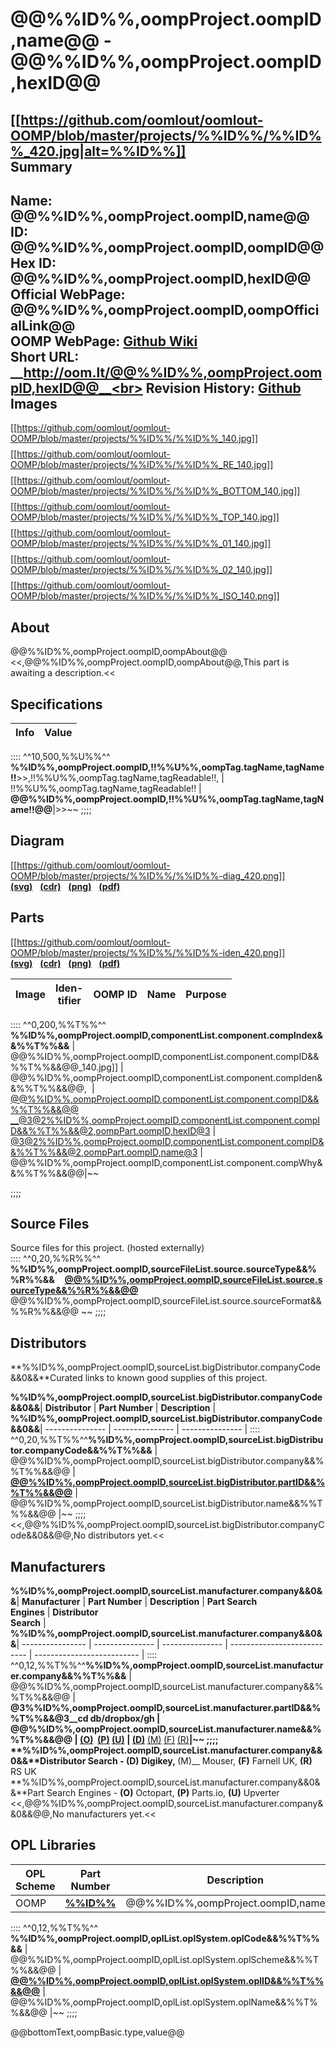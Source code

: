 @@%%ID%%,oompProject.oompID,name@@ - __@@%%ID%%,oompProject.oompID,hexID@@__
===================================================== 

[[https://github.com/oomlout/oomlout-OOMP/blob/master/projects/%%ID%%/%%ID%%_420.jpg|alt=%%ID%%]]  
Summary   
------------------------------------ 
Name: __@@%%ID%%,oompProject.oompID,name@@__<br>
ID: __@@%%ID%%,oompProject.oompID,oompID@@__<br>
Hex ID: __@@%%ID%%,oompProject.oompID,hexID@@__<br>
Official WebPage: __@@%%ID%%,oompProject.oompID,oompOfficialLink@@__<br>
OOMP WebPage: __[Github Wiki](https://github.com/oomlout/oomlout-OOMP/wiki//%%ID%%)__<br>
Short URL: __http://oom.lt/@@%%ID%%,oompProject.oompID,hexID@@__<br>
Revision History: __[Github](https://github.com/oomlout/oomlout-OOMP/master/projects/%%ID%%)__<br>
Images
-------------------------
$$%%ID%%.jpg$$[[https://github.com/oomlout/oomlout-OOMP/blob/master/projects/%%ID%%/%%ID%%_140.jpg]]
$$%%ID%%_RE.jpg$$[[https://github.com/oomlout/oomlout-OOMP/blob/master/projects/%%ID%%/%%ID%%_RE_140.jpg]]
$$%%ID%%_BOTTOM.jpg$$[[https://github.com/oomlout/oomlout-OOMP/blob/master/projects/%%ID%%/%%ID%%_BOTTOM_140.jpg]]
$$%%ID%%_TOP.jpg$$[[https://github.com/oomlout/oomlout-OOMP/blob/master/projects/%%ID%%/%%ID%%_TOP_140.jpg]]
$$%%ID%%_01.jpg$$[[https://github.com/oomlout/oomlout-OOMP/blob/master/projects/%%ID%%/%%ID%%_01_140.jpg]]
$$%%ID%%_02.jpg$$[[https://github.com/oomlout/oomlout-OOMP/blob/master/projects/%%ID%%/%%ID%%_02_140.jpg]]
$$%%ID%%_ISO.png$$[[https://github.com/oomlout/oomlout-OOMP/blob/master/projects/%%ID%%/%%ID%%_ISO_140.png]]  

About    
---------------------
@@%%ID%%,oompProject.oompID,oompAbout@@    
<<,@@%%ID%%,oompProject.oompID,oompAbout@@,This part is awaiting a description.<<    
   
Specifications   
------------------------------   

| __Info__ | __Value__ |
| -------- | --------- |
::::
^^10,500,%%U%%^^
**%%ID%%,oompProject.oompID,!!%%U%%,oompTag.tagName,tagName!!**>>,!!%%U%%,oompTag.tagName,tagReadable!!,
| !!%%U%%,oompTag.tagName,tagReadable!! | __@@%%ID%%,oompProject.oompID,!!%%U%%,oompTag.tagName,tagName!!@@__|>>~~
;;;;

Diagram
-------------------------------------
[[https://github.com/oomlout/oomlout-OOMP/blob/master/projects/%%ID%%/%%ID%%-diag_420.png]]    
__[(svg)](https://github.com/oomlout/oomlout-OOMP/blob/master/projects/%%ID%%/%%ID%%-diag.svg)__ &nbsp; __[(cdr)](https://github.com/oomlout/oomlout-OOMP/blob/master/projects/%%ID%%/%%ID%%-diag.cdr)__ &nbsp; __[(png)](https://github.com/oomlout/oomlout-OOMP/blob/master/projects/%%ID%%/%%ID%%-diag.png)__ &nbsp; __[(pdf)](https://github.com/oomlout/oomlout-OOMP/blob/master/projects/%%ID%%/%%ID%%-diag_S.pdf)__       

Parts   
--------------------------------
[[https://github.com/oomlout/oomlout-OOMP/blob/master/projects/%%ID%%/%%ID%%-iden_420.png]]  
__[(svg)](https://github.com/oomlout/oomlout-OOMP/blob/master/projects/%%ID%%/%%ID%%-iden.svg)__ &nbsp; __[(cdr)](https://github.com/oomlout/oomlout-OOMP/blob/master/projects/%%ID%%/%%ID%%-iden.cdr)__ &nbsp; __[(png)](https://github.com/oomlout/oomlout-OOMP/blob/master/projects/%%ID%%/%%ID%%-iden.png)__ &nbsp; __[(pdf)](https://github.com/oomlout/oomlout-OOMP/blob/master/projects/%%ID%%/%%ID%%-iden_S.pdf)__       

| __Image__ | __Iden-<br>tifier__ | __OOMP ID__ | __Name__ | __Purpose__ |
| -------- | ------------------- | ----------- | -------- | ----------- |
::::
^^0,200,%%T%%^^
**%%ID%%,oompProject.oompID,componentList.component.compIndex&&%%T%%&&**
| @@%%ID%%,oompProject.oompID,componentList.component.compID&&%%T%%&&@@_140.jpg]] | @@%%ID%%,oompProject.oompID,componentList.component.compIden&&%%T%%&&@@,&nbsp; | [@@%%ID%%,oompProject.oompID,componentList.component.compID&&%%T%%&&@@<br>__@3@2%%ID%%,oompProject.oompID,componentList.component.compID&&%%T%%&&@2,oompPart.oompID,hexID@3](https://github.com/oomlout/oomlout-OOMP/wiki/@@%%ID%%,oompProject.oompID,componentList.component.compID&&%%T%%&&@@__) | [@3@2%%ID%%,oompProject.oompID,componentList.component.compID&&%%T%%&&@2,oompPart.oompID,name@3](https://github.com/oomlout/oomlout-OOMP/wiki/@@%%ID%%,oompProject.oompID,componentList.component.compID&&%%T%%&&@@) | @@%%ID%%,oompProject.oompID,componentList.component.compWhy&&%%T%%&&@@|~~

;;;;



Source Files  
----------------------  
Source files for this project. (hosted externally)<br>
::::
^^0,20,%%R%%^^
**%%ID%%,oompProject.oompID,sourceFileList.source.sourceType&&%%R%%&&**&nbsp;&nbsp;&nbsp;&nbsp;__[@@%%ID%%,oompProject.oompID,sourceFileList.source.sourceType&&%%R%%&&@@](@@%%ID%%,oompProject.oompID,sourceFileList.source.sourceLink&&%%R%%&&@@)__ @@%%ID%%,oompProject.oompID,sourceFileList.source.sourceFormat&&%%R%%&&@@    ~~
;;;;

Distributors  
----------------------------  
**%%ID%%,oompProject.oompID,sourceList.bigDistributor.companyCode&&0&&**Curated links to known good supplies of this project.

**%%ID%%,oompProject.oompID,sourceList.bigDistributor.companyCode&&0&&**| __Distributor__ | __Part Number__ | __Description__ |
**%%ID%%,oompProject.oompID,sourceList.bigDistributor.companyCode&&0&&**| --------------- | --------------- | --------------- |
::::
^^0,20,%%T%%^^**%%ID%%,oompProject.oompID,sourceList.bigDistributor.companyCode&&%%T%%&&**
| @@%%ID%%,oompProject.oompID,sourceList.bigDistributor.company&&%%T%%&&@@ | __[@@%%ID%%,oompProject.oompID,sourceList.bigDistributor.partID&&%%T%%&&@@](@@%%ID%%,oompProject.oompID,sourceList.bigDistributor.link&&%%T%%&&@@)__ | @@%%ID%%,oompProject.oompID,sourceList.bigDistributor.name&&%%T%%&&@@ |~~
;;;;
<<,@@%%ID%%,oompProject.oompID,sourceList.bigDistributor.companyCode&&0&&@@,No distributors yet.<<

Manufacturers    
-----------------------    
**%%ID%%,oompProject.oompID,sourceList.manufacturer.company&&0&&**| __Manufacturer__ | __Part Number__ | __Description__ | __Part Search<br/>Engines__ | __Distributor<br/>Search__ |
**%%ID%%,oompProject.oompID,sourceList.manufacturer.company&&0&&**| ---------------- | --------------- | --------------- | --------------------------- | -------------------------- |
::::
^^0,12,%%T%%^^**%%ID%%,oompProject.oompID,sourceList.manufacturer.company&&%%T%%&&**
| @@%%ID%%,oompProject.oompID,sourceList.manufacturer.company&&%%T%%&&@@ | __@3%%ID%%,oompProject.oompID,sourceList.manufacturer.partID&&%%T%%&&@3__cd db/dropbox/gh
 | @@%%ID%%,oompProject.oompID,sourceList.manufacturer.name&&%%T%%&&@@ | __[(O)](http://octopart.com/partsearch#!?q=%22@3%%ID%%,oompProject.oompID,sourceList.manufacturer.partID&&%%T%%&&@3%22) &nbsp;[(P)](http://parts.io/search/term-@@%%ID%%,oompProject.oompID,sourceList.manufacturer.company&&%%T%%&&@@%20@3%%ID%%,oompProject.oompID,sourceList.manufacturer.partID&&%%T%%&&@3/)&nbsp;[(U)](http://upverter.com/search/?q=%22@3%%ID%%,oompProject.oompID,sourceList.manufacturer.partID&&%%T%%&&@3%22)__ | __[(D)](http://www.digikey.com/product-search/en?x=0&y=0&lang=en&site=us&keywords=@@%%ID%%,oompProject.oompID,sourceList.manufacturer.company&&%%T%%&&@@%20@3%%ID%%,oompProject.oompID,sourceList.manufacturer.partID&&%%T%%&&@3)__&nbsp;__[(M)](http://www.mouser.com/Search/Refine.aspx?Keyword=@@%%ID%%,oompProject.oompID,sourceList.manufacturer.company&&%%T%%&&@@%20@3%%ID%%,oompProject.oompID,sourceList.manufacturer.partID&&%%T%%&&@3)__&nbsp;__[(F)](http://uk.farnell.com/webapp/wcs/stores/servlet/Search?catalogId=&langId=44&storeId=10151&gs=true&st=@@%%ID%%,oompProject.oompID,sourceList.manufacturer.company&&%%T%%&&@@%20@3%%ID%%,oompProject.oompID,sourceList.manufacturer.partID&&%%T%%&&@3)__&nbsp;__[(R)](http://uk.rs-online.com/web/c/?searchTerm=@3%%ID%%,oompProject.oompID,sourceList.manufacturer.partID&&%%T%%&&@3&h=s&sra=oss)__|~~
;;;;
**%%ID%%,oompProject.oompID,sourceList.manufacturer.company&&0&&**Distributor Search - __(D)__ Digikey,&nbsp;__(M)__ Mouser,&nbsp;__(F)__ Farnell UK,&nbsp;__(R)__ RS UK
**%%ID%%,oompProject.oompID,sourceList.manufacturer.company&&0&&**Part Search Engines - __(O)__ Octopart,&nbsp;__(P)__ Parts.io,&nbsp;__(U)__ Upverter
<<,@@%%ID%%,oompProject.oompID,sourceList.manufacturer.company&&0&&@@,No manufacturers yet.<<

OPL Libraries   
----------------------------------
| __OPL Scheme__ | __Part Number__ | __Description__ |
| -------------- | --------------- | --------------- |
| OOMP | __[%%ID%%](https://github.com/oomlout/oomlout-OOMP/wiki/%%ID%%)__ | @@%%ID%%,oompProject.oompID,name@@ |
::::
^^0,12,%%T%%^^
**%%ID%%,oompProject.oompID,oplList.oplSystem.oplCode&&%%T%%&&**
| @@%%ID%%,oompProject.oompID,oplList.oplSystem.oplScheme&&%%T%%&&@@ | __[@@%%ID%%,oompProject.oompID,oplList.oplSystem.oplID&&%%T%%&&@@]([@@%%ID%%,oompProject.oompID,oplList.oplSystem.oplLink&&%%T%%&&@@)__ | @@%%ID%%,oompProject.oompID,oplList.oplSystem.oplName&&%%T%%&&@@ |~~
;;;;



@@bottomText,oompBasic.type,value@@
